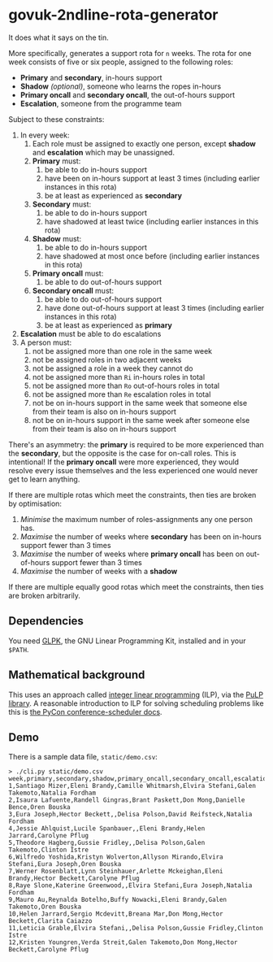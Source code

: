 govuk-2ndline-rota-generator
============================

It does what it says on the tin.

More specifically, generates a support rota for `n` weeks.  The rota
for one week consists of five or six people, assigned to the following
roles:

- **Primary** and **secondary**, in-hours support
- **Shadow** *(optional)*, someone who learns the ropes in-hours
- **Primary oncall** and **secondary oncall**, the out-of-hours support
- **Escalation**, someone from the programme team

Subject to these constraints:

1. In every week:
   1. Each role must be assigned to exactly one person, except **shadow** and **escalation** which may be unassigned.
   2. **Primary** must:
      1. be able to do in-hours support
      2. have been on in-hours support at least 3 times (including earlier instances in this rota)
      3. be at least as experienced as **secondary**
   3. **Secondary** must:
      1. be able to do in-hours support
      2. have shadowed at least twice (including earlier instances in this rota)
   4. **Shadow** must:
      1. be able to do in-hours support
      2. have shadowed at most once before (including earlier instances in this rota)
   5. **Primary oncall** must:
      1. be able to do out-of-hours support
   6. **Secondary oncall** must:
      1. be able to do out-of-hours support
      2. have done out-of-hours support at least 3 times (including earlier instances in this rota)
      3. be at least as experienced as **primary**
  7. **Escalation** must be able to do escalations
2. A person must:
   1. not be assigned more than one role in the same week
   2. not be assigned roles in two adjacent weeks
   3. not be assigned a role in a week they cannot do
   4. not be assigned more than `Ri` in-hours roles in total
   5. not be assigned more than `Ro` out-of-hours roles in total
   6. not be assigned more than `Re` escalation roles in total
   7. not be on in-hours support in the same week that someone else from their team is also on in-hours support
   8. not be on in-hours support in the same week after someone else from their team is also on in-hours support

There's an asymmetry: the **primary** is required to be more
experienced than the **secondary**, but the opposite is the case for
on-call roles.  This is intentional!  If the **primary oncall** were
more experienced, they would resolve every issue themselves and the
less experienced one would never get to learn anything.

If there are multiple rotas which meet the constraints, then ties are
broken by optimisation:

1. *Minimise* the maximum number of roles-assignments any one person has.
2. *Maximise* the number of weeks where **secondary** has been on in-hours support fewer than 3 times
3. *Maximise* the number of weeks where **primary oncall** has been on out-of-hours support fewer than 3 times
4. *Maximise* the number of weeks with a **shadow**

If there are multiple equally good rotas which meet the constraints,
then ties are broken arbitrarily.

## Dependencies

You need [GLPK][], the GNU Linear Programming Kit, installed and in
your `$PATH`.

[GLPK]: https://www.gnu.org/software/glpk/

## Mathematical background

This uses an approach called [integer linear programming][] (ILP), via
the [PuLP library][].  A reasonable introduction to ILP for solving
scheduling problems like this is [the PyCon conference-scheduler
docs][].

[integer linear programming]: https://en.wikipedia.org/wiki/Integer_programming
[PuLP library]: https://pythonhosted.org/PuLP/
[the PyCon conference-scheduler docs]: https://conference-scheduler.readthedocs.io/en/latest/background/mathematical_model.html

## Demo

There is a sample data file, `static/demo.csv`:

```
> ./cli.py static/demo.csv
week,primary,secondary,shadow,primary_oncall,secondary_oncall,escalation
1,Santiago Mizer,Eleni Brandy,Camille Whitmarsh,Elvira Stefani,Galen Takemoto,Natalia Fordham
2,Isaura Lafuente,Randell Gingras,Brant Paskett,Don Mong,Danielle Bence,Oren Bouska
3,Eura Joseph,Hector Beckett,,Delisa Polson,David Reifsteck,Natalia Fordham
4,Jessie Ahlquist,Lucile Spanbauer,,Eleni Brandy,Helen Jarrard,Carolyne Pflug
5,Theodore Hagberg,Gussie Fridley,,Delisa Polson,Galen Takemoto,Clinton Istre
6,Wilfredo Yoshida,Kristyn Wolverton,Allyson Mirando,Elvira Stefani,Eura Joseph,Oren Bouska
7,Werner Rosenblatt,Lynn Steinhauer,Arlette Mckeighan,Eleni Brandy,Hector Beckett,Carolyne Pflug
8,Raye Slone,Katerine Greenwood,,Elvira Stefani,Eura Joseph,Natalia Fordham
9,Mauro Au,Reynalda Botelho,Buffy Nowacki,Eleni Brandy,Galen Takemoto,Oren Bouska
10,Helen Jarrard,Sergio Mcdevitt,Breana Mar,Don Mong,Hector Beckett,Clarita Caiazzo
11,Leticia Grable,Elvira Stefani,,Delisa Polson,Gussie Fridley,Clinton Istre
12,Kristen Youngren,Verda Streit,Galen Takemoto,Don Mong,Hector Beckett,Carolyne Pflug
```
